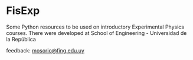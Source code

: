 # FisExp
Some Python resources to be used on introductory Experimental Physics courses.
There were developed at School of Engineering - Universidad de la República


feedback: mosorio@fing.edu.uy

